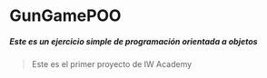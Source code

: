 # GunGamePOO
##### Este es un ejercicio simple de programación orientada a objetos

> Este es el primer proyecto de IW Academy